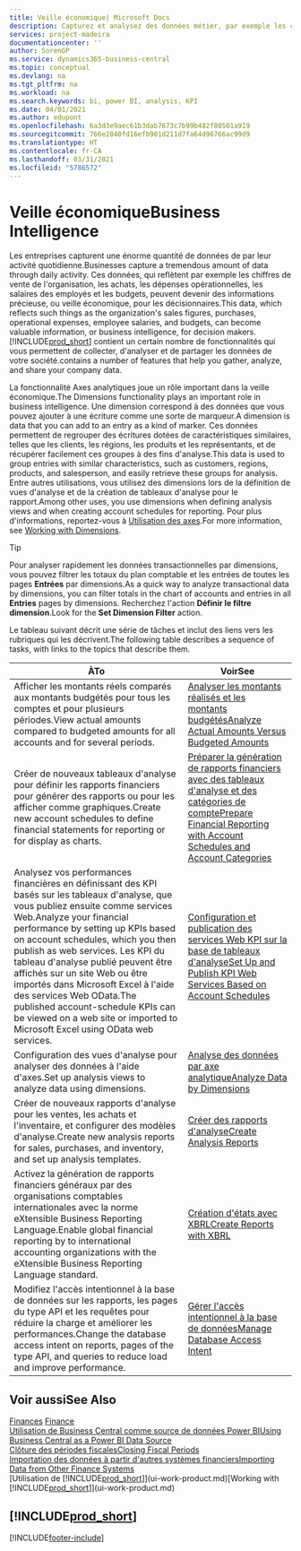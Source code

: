 ```yaml
---
title: Veille économique| Microsoft Docs
description: Capturez et analysez des données métier, par exemple les chiffres de vente de l'organisation, les achats, les dépenses opérationnelles, les salaires des employés et les budgets, peuvent être des informations précieuses, pour la veille économique ou pour les décisionnaires.
services: project-madeira
documentationcenter: ''
author: SorenGP
ms.service: dynamics365-business-central
ms.topic: conceptual
ms.devlang: na
ms.tgt_pltfrm: na
ms.workload: na
ms.search.keywords: bi, power BI, analysis, KPI
ms.date: 04/01/2021
ms.author: edupont
ms.openlocfilehash: 6a3d3e9aec61b3dab7673c7b99b482f80501a919
ms.sourcegitcommit: 766e2840fd16efb901d211d7fa64d96766ac99d9
ms.translationtype: HT
ms.contentlocale: fr-CA
ms.lasthandoff: 03/31/2021
ms.locfileid: "5786572"
---
```

# <a name="business-intelligence"></a><span data-ttu-id="e5c70-103">Veille économique</span><span class="sxs-lookup"><span data-stu-id="e5c70-103">Business Intelligence</span></span>
<span data-ttu-id="e5c70-104">Les entreprises capturent une énorme quantité de données de par leur activité quotidienne.</span><span class="sxs-lookup"><span data-stu-id="e5c70-104">Businesses capture a tremendous amount of data through daily activity.</span></span> <span data-ttu-id="e5c70-105">Ces données, qui reflètent par exemple les chiffres de vente de l'organisation, les achats, les dépenses opérationnelles, les salaires des employés et les budgets, peuvent devenir des informations précieuse, ou veille économique, pour les décisionnaires.</span><span class="sxs-lookup"><span data-stu-id="e5c70-105">This data, which reflects such things as the organization's sales figures, purchases, operational expenses, employee salaries, and budgets, can become valuable information, or business intelligence, for decision makers.</span></span> [!INCLUDE[prod_short](includes/prod_short.md)] <span data-ttu-id="e5c70-106">contient un certain nombre de fonctionnalités qui vous permettent de collecter, d'analyser et de partager les données de votre société.</span><span class="sxs-lookup"><span data-stu-id="e5c70-106">contains a number of features that help you gather, analyze, and share your company data.</span></span>

<span data-ttu-id="e5c70-107">La fonctionnalité Axes analytiques joue un rôle important dans la veille économique.</span><span class="sxs-lookup"><span data-stu-id="e5c70-107">The Dimensions functionality plays an important role in business intelligence.</span></span> <span data-ttu-id="e5c70-108">Une dimension correspond à des données que vous pouvez ajouter à une écriture comme une sorte de marqueur.</span><span class="sxs-lookup"><span data-stu-id="e5c70-108">A dimension is data that you can add to an entry as a kind of marker.</span></span> <span data-ttu-id="e5c70-109">Ces données permettent de regrouper des écritures dotées de caractéristiques similaires, telles que les clients, les régions, les produits et les représentants, et de récupérer facilement ces groupes à des fins d'analyse.</span><span class="sxs-lookup"><span data-stu-id="e5c70-109">This data is used to group entries with similar characteristics, such as customers, regions, products, and salesperson, and easily retrieve these groups for analysis.</span></span> <span data-ttu-id="e5c70-110">Entre autres utilisations, vous utilisez des dimensions lors de la définition de vues d'analyse et de la création de tableaux d'analyse pour le rapport.</span><span class="sxs-lookup"><span data-stu-id="e5c70-110">Among other uses, you use dimensions  when defining analysis views and when creating account schedules for reporting.</span></span> <span data-ttu-id="e5c70-111">Pour plus d'informations, reportez-vous à [Utilisation des axes](finance-dimensions.md).</span><span class="sxs-lookup"><span data-stu-id="e5c70-111">For more information, see [Working with Dimensions](finance-dimensions.md).</span></span>

> [!TIP]
> <span data-ttu-id="e5c70-112">Pour analyser rapidement les données transactionnelles par dimensions, vous pouvez filtrer les totaux du plan comptable et les entrées de toutes les pages **Entrées** par dimensions.</span><span class="sxs-lookup"><span data-stu-id="e5c70-112">As a quick way to analyze transactional data by dimensions, you can filter totals in the chart of accounts and entries in all **Entries** pages by dimensions.</span></span> <span data-ttu-id="e5c70-113">Recherchez l'action **Définir le filtre dimension**.</span><span class="sxs-lookup"><span data-stu-id="e5c70-113">Look for the **Set Dimension Filter** action.</span></span>  

<span data-ttu-id="e5c70-114">Le tableau suivant décrit une série de tâches et inclut des liens vers les rubriques qui les décrivent.</span><span class="sxs-lookup"><span data-stu-id="e5c70-114">The following table describes a sequence of tasks, with links to the topics that describe them.</span></span>  

| <span data-ttu-id="e5c70-115">À</span><span class="sxs-lookup"><span data-stu-id="e5c70-115">To</span></span> | <span data-ttu-id="e5c70-116">Voir</span><span class="sxs-lookup"><span data-stu-id="e5c70-116">See</span></span> |
| --- | --- |
|<span data-ttu-id="e5c70-117">Afficher les montants réels comparés aux montants budgétés pour tous les comptes et pour plusieurs périodes.</span><span class="sxs-lookup"><span data-stu-id="e5c70-117">View actual amounts compared to budgeted amounts for all accounts and for several periods.</span></span>|[<span data-ttu-id="e5c70-118">Analyser les montants réalisés et les montants budgétés</span><span class="sxs-lookup"><span data-stu-id="e5c70-118">Analyze Actual Amounts Versus Budgeted Amounts</span></span>](bi-how-analyze-actual-versus-budget.md)|
|<span data-ttu-id="e5c70-119">Créer de nouveaux tableaux d'analyse pour définir les rapports financiers pour générer des rapports ou pour les afficher comme graphiques.</span><span class="sxs-lookup"><span data-stu-id="e5c70-119">Create new account schedules to define financial statements for reporting or for display as charts.</span></span>|[<span data-ttu-id="e5c70-120">Préparer la génération de rapports financiers avec des tableaux d'analyse et des catégories de compte</span><span class="sxs-lookup"><span data-stu-id="e5c70-120">Prepare Financial Reporting with Account Schedules and Account Categories</span></span>](bi-how-work-account-schedule.md)|
|<span data-ttu-id="e5c70-121">Analysez vos performances financières en définissant des KPI basés sur les tableaux d'analyse, que vous publiez ensuite comme services Web.</span><span class="sxs-lookup"><span data-stu-id="e5c70-121">Analyze your financial performance by setting up KPIs based on account schedules, which you then publish as web services.</span></span> <span data-ttu-id="e5c70-122">Les KPI du tableau d'analyse publié peuvent être affichés sur un site Web ou être importés dans Microsoft Excel à l'aide des services Web OData.</span><span class="sxs-lookup"><span data-stu-id="e5c70-122">The published account-schedule KPIs can be viewed on a web site or imported to Microsoft Excel using OData web services.</span></span>|[<span data-ttu-id="e5c70-123">Configuration et publication des services Web KPI sur la base de tableaux d'analyse</span><span class="sxs-lookup"><span data-stu-id="e5c70-123">Set Up and Publish KPI Web Services Based on Account Schedules</span></span>](bi-how-to-set-up-and-publish-kpi-web-services-based-on-account-schedules.md)|
|<span data-ttu-id="e5c70-124">Configuration des vues d'analyse pour analyser des données à l'aide d'axes.</span><span class="sxs-lookup"><span data-stu-id="e5c70-124">Set up analysis views to analyze data using dimensions.</span></span>|[<span data-ttu-id="e5c70-125">Analyse des données par axe analytique</span><span class="sxs-lookup"><span data-stu-id="e5c70-125">Analyze Data by Dimensions</span></span>](bi-how-analyze-data-dimension.md)|
|<span data-ttu-id="e5c70-126">Créer de nouveaux rapports d'analyse pour les ventes, les achats et l'inventaire, et configurer des modèles d'analyse.</span><span class="sxs-lookup"><span data-stu-id="e5c70-126">Create new analysis reports for sales, purchases, and inventory, and set up analysis templates.</span></span>|[<span data-ttu-id="e5c70-127">Créer des rapports d'analyse</span><span class="sxs-lookup"><span data-stu-id="e5c70-127">Create Analysis Reports</span></span>](bi-how-create-analysis-views-reports.md)|
|<span data-ttu-id="e5c70-128">Activez la génération de rapports financiers généraux par des organisations comptables internationales avec la norme eXtensible Business Reporting Language.</span><span class="sxs-lookup"><span data-stu-id="e5c70-128">Enable global financial reporting by to international accounting organizations with the eXtensible Business Reporting Language standard.</span></span>|[<span data-ttu-id="e5c70-129">Création d'états avec XBRL</span><span class="sxs-lookup"><span data-stu-id="e5c70-129">Create Reports with XBRL</span></span>](bi-create-reports-with-xbrl.md)|
|<span data-ttu-id="e5c70-130">Modifiez l'accès intentionnel à la base de données sur les rapports, les pages du type API et les requêtes pour réduire la charge et améliorer les performances.</span><span class="sxs-lookup"><span data-stu-id="e5c70-130">Change the database access intent on reports, pages of the type API, and queries to reduce load and improve performance.</span></span>|[<span data-ttu-id="e5c70-131">Gérer l'accès intentionnel à la base de données</span><span class="sxs-lookup"><span data-stu-id="e5c70-131">Manage Database Access Intent</span></span>](admin-data-access-intent.md)|

## <a name="see-also"></a><span data-ttu-id="e5c70-132">Voir aussi</span><span class="sxs-lookup"><span data-stu-id="e5c70-132">See Also</span></span>
<span data-ttu-id="e5c70-133">[Finances](finance.md)  </span><span class="sxs-lookup"><span data-stu-id="e5c70-133">[Finance](finance.md)  </span></span>  
[<span data-ttu-id="e5c70-134">Utilisation de Business Central comme source de données Power BI</span><span class="sxs-lookup"><span data-stu-id="e5c70-134">Using Business Central as a Power BI Data Source</span></span>](across-how-use-financials-data-source-powerbi.md)  
[<span data-ttu-id="e5c70-135">Clôture des périodes fiscales</span><span class="sxs-lookup"><span data-stu-id="e5c70-135">Closing Fiscal Periods</span></span>](year-close-years-periods.md)  
[<span data-ttu-id="e5c70-136">Importation des données à partir d'autres systèmes financiers</span><span class="sxs-lookup"><span data-stu-id="e5c70-136">Importing Data from Other Finance Systems</span></span>](across-import-data-configuration-packages.md)  
<span data-ttu-id="e5c70-137">[Utilisation de [!INCLUDE[prod_short](includes/prod_short.md)]](ui-work-product.md)</span><span class="sxs-lookup"><span data-stu-id="e5c70-137">[Working with [!INCLUDE[prod_short](includes/prod_short.md)]](ui-work-product.md)</span></span>

## [!INCLUDE[prod_short](includes/free_trial_md.md)]  


[!INCLUDE[footer-include](includes/footer-banner.md)]